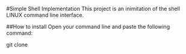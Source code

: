 #Simple Shell Implementation
This project is an inimitation of the shell LINUX command line interface.

##How to install
Open your command line and paste the following command:

git clone 